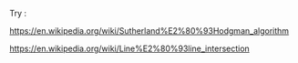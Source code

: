 Try : 

https://en.wikipedia.org/wiki/Sutherland%E2%80%93Hodgman_algorithm

https://en.wikipedia.org/wiki/Line%E2%80%93line_intersection